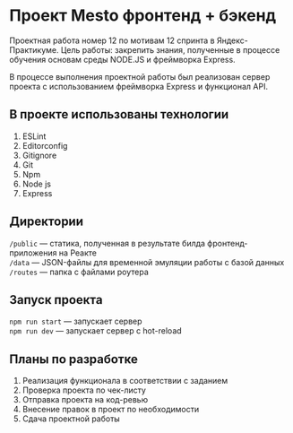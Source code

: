 # Проект Mesto фронтенд + бэкенд
Проектная работа номер 12 по мотивам 12 спринта в Яндекс-Практикуме. Цель работы: закрепить знания, 
полученные в процессе обучения основам среды NODE.JS и фреймворка Express.

В процессе выполнения проектной работы был реализован сервер проекта с использованием фреймворка Express 
и функционал API.

## В проекте использованы технологии

1. ESLint
2. Editorconfig
3. Gitignore
4. Git
5. Npm
6. Node js
7. Express


## Директории
`/public` — статика, полученная в результате билда фронтенд-приложения на Реакте  
`/data` — JSON-файлы для временной эмуляции работы с базой данных  
`/routes` — папка с файлами роутера  

## Запуск проекта
`npm run start` — запускает сервер   
`npm run dev` — запускает сервер с hot-reload

## Планы по разработке

1. Реализация функционала в соответствии с заданием
2. Проверка проекта по чек-листу
3. Отправка проекта на код-ревью
4. Внесение правок в проект по необходимости
5. Сдача проектной работы

